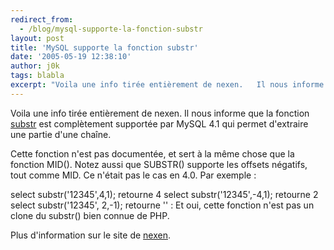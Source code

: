 ```yaml
---
redirect_from:
  - /blog/mysql-supporte-la-fonction-substr
layout: post
title: 'MySQL supporte la fonction substr'
date: '2005-05-19 12:38:10'
author: j0k
tags: blabla
excerpt: "Voila une info tirée entièrement de nexen.   Il nous informe que la fonction [substr](http://www.j0k3r.net/php-fonction-substr-8.html) est complètement supportée par MySQL 4.1 qui permet d'extraire une partie d'une chaîne.  \n  \nCette fonction n'est pas documentée, et sert à la même chose que la fonction MID(). Notez aussi que SUBSTR() supporte les      …"
---
```


Voila une info tirée entièrement de nexen.   Il nous informe que la fonction [substr](http://www.j0k3r.net/php-fonction-substr-8.html) est complètement supportée par MySQL 4.1 qui permet d'extraire une partie d'une chaîne.

Cette fonction n'est pas documentée, et sert à la même chose que la fonction MID(). Notez aussi que SUBSTR() supporte les offsets négatifs, tout comme MID. Ce n'était pas le cas en 4.0. Par exemple :

select substr('12345',4,1); retourne 4   select substr('12345',-4,1); retourne 2   select substr('12345', 2,-1); retourne '' :   Et oui, cette fonction n'est pas un clone du substr() bien connue de PHP.

Plus d'information sur le site de [nexen](http://www.nexen.net/news/gen.php/2005/05/18/4219,0,0,0,0.php).
